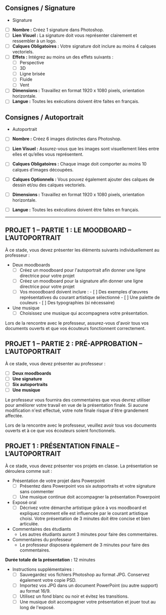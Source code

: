 ## Consignes / Signature
* Signature
- [ ] **Nombre :** Créez 1 signature dans Photoshop.
- [ ] **Lien Visuel :** La signature doit vous représenter clairement et ressembler à un logo.
- [ ] **Calques Obligatoires :** Votre signature doit inclure au moins 4 calques vectoriels.
- [ ] **Effets :** Intégrez au moins un des effets suivants :
    - [ ] Perspective
    - [ ] 3D
    - [ ] Ligne brisée
    - [ ] Fluide
    - [ ] Vent
- [ ] **Dimensions :** Travaillez en format 1920 x 1080 pixels, orientation horizontale.
- [ ] **Langue :** Toutes les exécutions doivent être faites en français.

## Consignes / Autoportrait
* Autoportrait
- [ ] **Nombre :** Créez 6 images distinctes dans Photoshop.
- [ ] **Lien Visuel :** Assurez-vous que les images sont visuellement liées entre elles et qu’elles vous représentent.
- [ ] **Calques Obligatoires :** Chaque image doit comporter au moins 10 calques d’images découpées.
- [ ] **Calques Optionnels :** Vous pouvez également ajouter des calques de dessin et/ou des calques vectoriels.
- [ ] **Dimensions :** Travaillez en format 1920 x 1080 pixels, orientation horizontale.
- [ ] **Langue :** Toutes les exécutions doivent être faites en français.


---

## PROJET 1 – PARTIE 1 : LE MOODBOARD – L’AUTOPORTRAIT

À ce stade, vous devez présenter les éléments suivants individuellement au professeur :

* Deux moodboards
  - [ ] Créez un moodboard pour l'autoportrait afin donner une ligne directrice pour votre projet
  - [ ] Créez un moodboard pour la signature afin donner une ligne directrice pour votre projet
  - [ ] Vos mooodboard doivent inclure :
          - [ ] Des exemples d'œuvres représentatives du courant artistique sélectionné
          - [ ] Une palette de couleurs
          - [ ] Des typographies (si nécessaire)
* Une musique
  - [ ] Choisissez une musique qui accompagnera votre présentation.

Lors de la rencontre avec le professeur, assurez-vous d'avoir tous vos documents ouverts et que vos écouteurs fonctionnent correctement.

## PROJET 1 – PARTIE 2 : PRÉ-APPROBATION – L’AUTOPORTRAIT

À ce stade, vous devez présenter au professeur : 
- [ ] **Deux moodboards**
- [ ] **Une signature**
- [ ] **Six autoportraits**
- [ ] **Une musique**

Le professeur vous fournira des commentaires que vous devrez utiliser pour améliorer votre travail en vue de la présentation finale. Si aucune modification n'est effectué, votre note finale risque d'être grandement affectée. 

Lors de la rencontre avec le professeur, veuillez avoir tous vos documents ouverts et à ce que vos écouteurs soient fonctionnels.

## PROJET 1 : PRÉSENTATION FINALE – L’AUTOPORTRAIT

À ce stade, vous devez présenter vos projets en classe. La présentation se déroulera comme suit :

* Présentation de votre projet dans Powerpoint
  - [ ] Présentez dans Powerpoint vos six autoportraits et votre signature sans commenter
  - [ ] Une musique continue doit accompagner la présentation Powerpoint
* Exposé oral
  - [ ] Décrivez votre démarche artistique grâce à vos moodboard et expliquez comment elle est influencée par le courant artistique choisi. Votre présentation de 3 minutes doit être concise et bien articulée. 
* Commentaires des étudiants
  * Les autres étudiants auront 3 minutes pour faire des commentaires.
* Commentaires du professeur
  * Le professeur disposera également de 3 minutes pour faire des commentaires.

**Durée totale de la présentation :** 12 minutes

* Instructions supplémentaires :
    - [ ] Sauvegardez vos fichiers Photoshop au format JPG. Conservez également votre copie PSD.
    - [ ] Importez vos JPG dans un document PowerPoint (ou autre support) au format 16/9.
    - [ ] Utilisez un fond blanc ou noir et évitez les transitions.
    - [ ] Une musique doit accompagner votre présentation et jouer tout au long de l'exposé.
